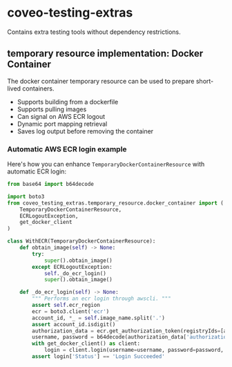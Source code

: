 # coveo-testing-extras

Contains extra testing tools without dependency restrictions.


## temporary resource implementation: Docker Container

The docker container temporary resource can be used to prepare short-lived containers.

- Supports building from a dockerfile
- Supports pulling images
- Can signal on AWS ECR logout
- Dynamic port mapping retrieval
- Saves log output before removing the container


### Automatic AWS ECR login example

Here's how you can enhance `TemporaryDockerContainerResource` with automatic ECR login:

```python
from base64 import b64decode

import boto3
from coveo_testing_extras.temporary_resource.docker_container import (
    TemporaryDockerContainerResource, 
    ECRLogoutException,
    get_docker_client
)

class WithECR(TemporaryDockerContainerResource):
    def obtain_image(self) -> None:
        try:
            super().obtain_image()
        except ECRLogoutException:
            self._do_ecr_login()
            super().obtain_image()

    def _do_ecr_login(self) -> None:
        """ Performs an ecr login through awscli. """
        assert self.ecr_region
        ecr = boto3.client('ecr')
        account_id, *_ = self.image_name.split('.')
        assert account_id.isdigit()
        authorization_data = ecr.get_authorization_token(registryIds=[account_id])['authorizationData'][0]
        username, password = b64decode(authorization_data['authorizationToken']).decode().split(':')
        with get_docker_client() as client:
            login = client.login(username=username, password=password, registry=authorization_data['proxyEndpoint'])
        assert login['Status'] == 'Login Succeeded'
```


